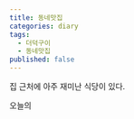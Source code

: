 ```yaml
---
title: 동네맛집
categories: diary
tags:
  - 더덕구이
  - 동네맛집
published: false
---
```

집 근처에 아주 재미난 식당이 있다.

오늘의 